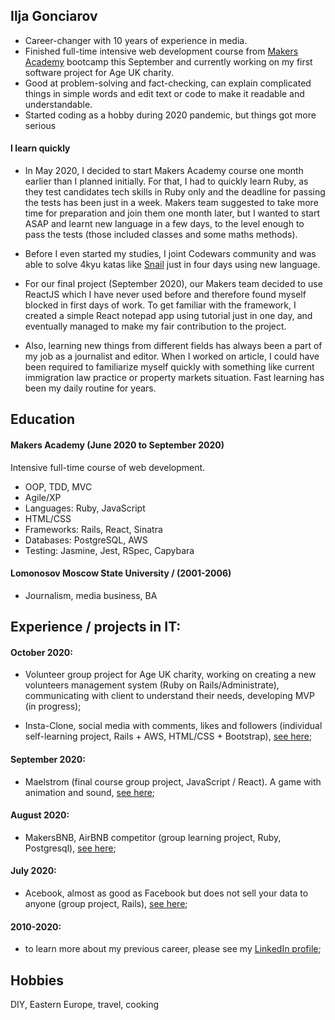 ## Ilja Gonciarov

- Career-changer with 10 years of experience in media.
- Finished full-time intensive web development course from [Makers Academy](https://makers.tech/) bootcamp this September and currently working on my first software project for Age UK charity. 
- Good at problem-solving and fact-checking, can explain complicated things in simple words and edit text or code to make it readable and understandable. 
- Started coding as a hobby during 2020 pandemic, but things got more serious

#### I learn quickly

- In May 2020, I decided to start Makers Academy course one month earlier than I planned initially. For that, I had to quickly learn Ruby, as they test candidates tech skills in Ruby only and the deadline for passing the tests has been just in a week. Makers team suggested to take more time for preparation and join them one month later, but I wanted to start ASAP and learnt new language in a few days, to the level enough to pass the tests (those included classes and some maths methods).

- Before I even started my studies, I joint Codewars community and was able to solve 4kyu katas like [Snail](https://www.codewars.com/kata/521c2db8ddc89b9b7a0000c1) just in four days using new language.

- For our final project (September 2020), our Makers team decided to use ReactJS which I have never used before and therefore found myself blocked in first days of work. To get familiar with the framework, I created a simple React notepad app using tutorial just in one day, and eventually managed to make my fair contribution to the project.

- Also, learning new things from different fields has always been a part of my job as a journalist and editor. When I worked on article, I could have been required to familiarize myself quickly with something like current immigration law practice or property markets situation. Fast learning has been my daily routine for years.

## Education

#### Makers Academy (June 2020 to September 2020)

Intensive full-time course of web development.

- OOP, TDD, MVC
- Agile/XP
- Languages: Ruby, JavaScript
- HTML/CSS
- Frameworks: Rails, React, Sinatra
- Databases: PostgreSQL, AWS
- Testing: Jasmine, Jest, RSpec, Capybara

#### Lomonosov Moscow State University / (2001-2006)

- Journalism, media business, BA

## Experience / projects in IT:

#### October 2020: 

- Volunteer group project for Age UK charity, working on creating a new volunteers management system (Ruby on Rails/Administrate), communicating with client to understand their needs, developing MVP (in progress);

- Insta-Clone, social media with comments, likes and followers (individual self-learning project, Rails + AWS, HTML/CSS + Bootstrap), [see here](https://github.com/Gonciarov/instagram_clone);

#### September 2020:

- Maelstrom (final course group project, JavaScript / React). A game with animation and sound, [see here](https://maelstrom-rpg.netlify.app/);

#### August 2020:
- MakersBNB, AirBNB competitor (group learning project, Ruby, Postgresql), [see here](https://github.com/Gonciarov/makersbnb);

#### July 2020:
- Acebook, almost as good as Facebook but does not sell your data to anyone (group project, Rails), [see here](https://github.com/Gonciarov/acebook);

#### 2010-2020:

- to learn more about my previous career, please see my [LinkedIn profile](https://www.linkedin.com/in/ilja-gonciarov/);

## Hobbies

DIY, Eastern Europe, travel, cooking
